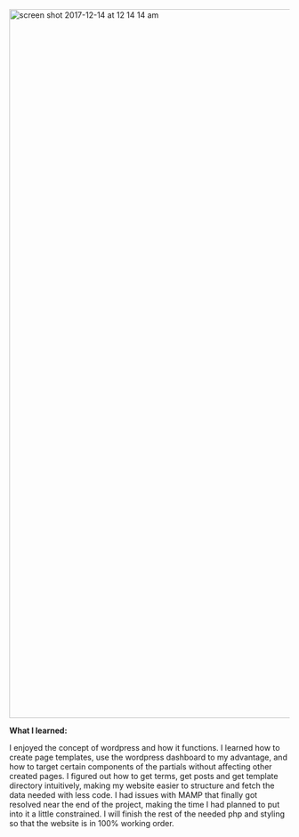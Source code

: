 
<img width="1275" alt="screen shot 2017-12-14 at 12 14 14 am" src="https://user-images.githubusercontent.com/32422707/33981993-cb917668-e063-11e7-8664-247e48a2c6a9.png">


**What I learned:**

I enjoyed the concept of wordpress and how it functions. I learned how to create page templates, use the wordpress dashboard to my advantage, and how to target certain components of the partials without affecting other created pages. I figured out how to get terms, get posts and get template directory intuitively, making my website easier to structure and fetch the data needed with less code. I had issues with MAMP that finally got resolved near the end of the project, making the time I had planned to put into it a little constrained. I will finish the rest of the needed php and styling so that the website is in 100% working order. 
